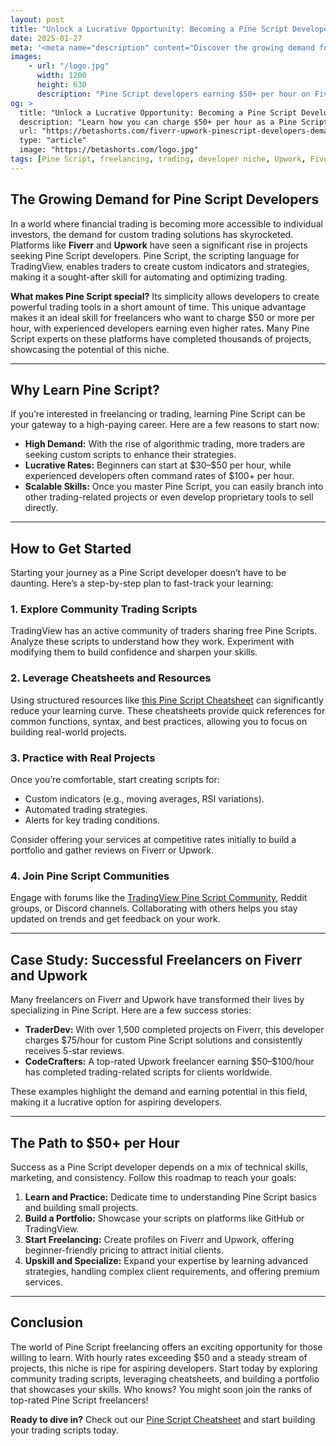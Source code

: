 ```yaml
---
layout: post
title: "Unlock a Lucrative Opportunity: Becoming a Pine Script Developer"
date: 2025-01-27
meta: '<meta name="description" content="Discover the growing demand for Pine Script developers on platforms like Fiverr and Upwork, how to fast-track your learning, and earn $50+ per hour."><meta name="keywords" content="Pine Script, freelancing, Upwork, Fiverr, trading scripts, developer niche, $50 per hour"><meta name="author" content="Beta Shorts"><meta name="robots" content="index, follow"><link rel="canonical" href="https://betashorts.com/fiverr-upwork-pinescript-developers-demand">'
images:
    - url: "/logo.jpg"
      width: 1200
      height: 630
      description: "Pine Script developers earning $50+ per hour on Fiverr and Upwork."
og: >
  title: "Unlock a Lucrative Opportunity: Becoming a Pine Script Developer"
  description: "Learn how you can charge $50+ per hour as a Pine Script developer, fast-track your learning, and tap into a high-demand niche."
  url: "https://betashorts.com/fiverr-upwork-pinescript-developers-demand"
  type: "article"
  image: "https://betashorts.com/logo.jpg"
tags: [Pine Script, freelancing, trading, developer niche, Upwork, Fiverr]
---
```



<section>
  <h1>The Growing Demand for Pine Script Developers</h1>
  <p>In a world where financial trading is becoming more accessible to individual investors, the demand for custom trading solutions has skyrocketed. Platforms like <strong>Fiverr</strong> and <strong>Upwork</strong> have seen a significant rise in projects seeking Pine Script developers. Pine Script, the scripting language for TradingView, enables traders to create custom indicators and strategies, making it a sought-after skill for automating and optimizing trading.</p>

  <p><strong>What makes Pine Script special?</strong> Its simplicity allows developers to create powerful trading tools in a short amount of time. This unique advantage makes it an ideal skill for freelancers who want to charge $50 or more per hour, with experienced developers earning even higher rates. Many Pine Script experts on these platforms have completed thousands of projects, showcasing the potential of this niche.</p>
</section>

<hr />

<section>
  <h2>Why Learn Pine Script?</h2>
  <p>If you’re interested in freelancing or trading, learning Pine Script can be your gateway to a high-paying career. Here are a few reasons to start now:</p>
  <ul>
    <li><strong>High Demand:</strong> With the rise of algorithmic trading, more traders are seeking custom scripts to enhance their strategies.</li>
    <li><strong>Lucrative Rates:</strong> Beginners can start at $30–$50 per hour, while experienced developers often command rates of $100+ per hour.</li>
    <li><strong>Scalable Skills:</strong> Once you master Pine Script, you can easily branch into other trading-related projects or even develop proprietary tools to sell directly.</li>
  </ul>
</section>

<hr />

<section>
  <h2>How to Get Started</h2>
  <p>Starting your journey as a Pine Script developer doesn’t have to be daunting. Here’s a step-by-step plan to fast-track your learning:</p>

  <h3>1. Explore Community Trading Scripts</h3>
  <p>TradingView has an active community of traders sharing free Pine Scripts. Analyze these scripts to understand how they work. Experiment with modifying them to build confidence and sharpen your skills.</p>

  <h3>2. Leverage Cheatsheets and Resources</h3>
  <p>Using structured resources like <a href="#">this Pine Script Cheatsheet</a> can significantly reduce your learning curve. These cheatsheets provide quick references for common functions, syntax, and best practices, allowing you to focus on building real-world projects.</p>

  <h3>3. Practice with Real Projects</h3>
  <p>Once you’re comfortable, start creating scripts for:</p>
  <ul>
    <li>Custom indicators (e.g., moving averages, RSI variations).</li>
    <li>Automated trading strategies.</li>
    <li>Alerts for key trading conditions.</li>
  </ul>
  <p>Consider offering your services at competitive rates initially to build a portfolio and gather reviews on Fiverr or Upwork.</p>

  <h3>4. Join Pine Script Communities</h3>
  <p>Engage with forums like the <a href="https://in.tradingview.com/?aff_id=148098" target="_blank">TradingView Pine Script Community</a>, Reddit groups, or Discord channels. Collaborating with others helps you stay updated on trends and get feedback on your work.</p>
</section>

<hr />

<section>
  <h2>Case Study: Successful Freelancers on Fiverr and Upwork</h2>
  <p>Many freelancers on Fiverr and Upwork have transformed their lives by specializing in Pine Script. Here are a few success stories:</p>
  <ul>
    <li><strong>TraderDev:</strong> With over 1,500 completed projects on Fiverr, this developer charges $75/hour for custom Pine Script solutions and consistently receives 5-star reviews.</li>
    <li><strong>CodeCrafters:</strong> A top-rated Upwork freelancer earning $50–$100/hour has completed trading-related scripts for clients worldwide.</li>
  </ul>
  <p>These examples highlight the demand and earning potential in this field, making it a lucrative option for aspiring developers.</p>
</section>

<hr />

<section>
  <h2>The Path to $50+ per Hour</h2>
  <p>Success as a Pine Script developer depends on a mix of technical skills, marketing, and consistency. Follow this roadmap to reach your goals:</p>
  <ol>
    <li><strong>Learn and Practice:</strong> Dedicate time to understanding Pine Script basics and building small projects.</li>
    <li><strong>Build a Portfolio:</strong> Showcase your scripts on platforms like GitHub or TradingView.</li>
    <li><strong>Start Freelancing:</strong> Create profiles on Fiverr and Upwork, offering beginner-friendly pricing to attract initial clients.</li>
    <li><strong>Upskill and Specialize:</strong> Expand your expertise by learning advanced strategies, handling complex client requirements, and offering premium services.</li>
  </ol>
</section>

<hr />

<section>
  <h2>Conclusion</h2>
  <p>The world of Pine Script freelancing offers an exciting opportunity for those willing to learn. With hourly rates exceeding $50 and a steady stream of projects, this niche is ripe for aspiring developers. Start today by exploring community trading scripts, leveraging cheatsheets, and building a portfolio that showcases your skills. Who knows? You might soon join the ranks of top-rated Pine Script freelancers!</p>

  <p><strong>Ready to dive in?</strong> Check out our <a href="https://betashorts.gumroad.com/l/kwrjr" target="_blank">Pine Script Cheatsheet</a> and start building your trading scripts today.</p>
</section>

